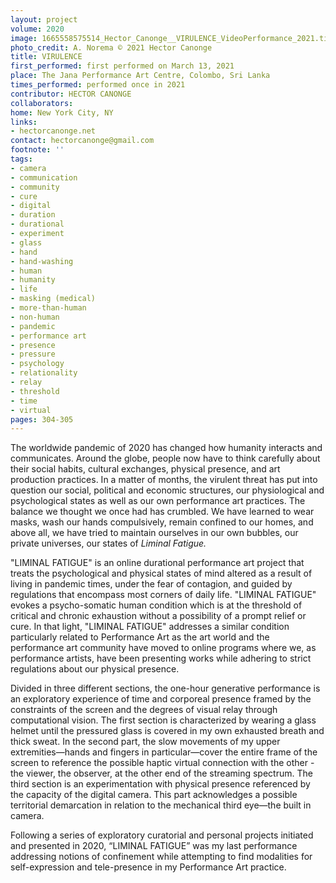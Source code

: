 ```yaml
---
layout: project
volume: 2020
image: 1665558575514_Hector_Canonge__VIRULENCE_VideoPerformance_2021.tif
photo_credit: A. Norema © 2021 Hector Canonge
title: VIRULENCE
first_performed: first performed on March 13, 2021
place: The Jana Performance Art Centre, Colombo, Sri Lanka
times_performed: performed once in 2021
contributor: HECTOR CANONGE
collaborators:
home: New York City, NY
links:
- hectorcanonge.net
contact: hectorcanonge@gmail.com
footnote: ''
tags:
- camera
- communication
- community
- cure
- digital
- duration
- durational
- experiment
- glass
- hand
- hand-washing
- human
- humanity
- life
- masking (medical)
- more-than-human
- non-human
- pandemic
- performance art
- presence
- pressure
- psychology
- relationality
- relay
- threshold
- time
- virtual
pages: 304-305
---
```


The worldwide pandemic of 2020 has changed how humanity interacts and communicates. Around the globe, people now have to think carefully about their social habits, cultural exchanges, physical presence, and art production practices. In a matter of months, the virulent threat has put into question our social, political and economic structures, our physiological and psychological states as well as our own performance art practices. The balance we thought we once had has crumbled. We have learned to wear masks, wash our hands compulsively, remain confined to our homes, and above all, we have tried to maintain ourselves in our own bubbles, our private universes, our states of *Liminal Fatigue.*

"LIMINAL FATIGUE" is an online durational performance art project that treats the psychological and physical states of mind altered as a result of living in pandemic times, under the fear of contagion, and guided by regulations that encompass most corners of daily life. "LIMINAL FATIGUE" evokes a psycho-somatic human condition which is at the threshold of critical and chronic exhaustion without a possibility of a prompt relief or cure. In that light, "LIMINAL FATIGUE" addresses a similar condition particularly related to Performance Art as the art world and the performance art community have moved to online programs where we, as performance artists, have been presenting works while adhering to strict regulations about our physical presence. 

Divided in three different sections, the one-hour generative performance is an exploratory experience of time and corporeal presence framed by the constraints of the screen and the degrees of visual relay through computational vision. The first section is characterized by wearing a glass helmet until the pressured glass is covered in my own exhausted breath and thick sweat. In the second part, the slow movements of my upper extremities—hands and fingers in particular—cover the entire frame of the screen to reference the possible haptic virtual connection with the other - the viewer, the observer, at the other end of the streaming spectrum.  The third section is an experimentation with physical presence referenced by the capacity of the digital camera.  This part acknowledges a possible territorial demarcation in relation to the mechanical third eye—the built in camera. 

Following a series of exploratory curatorial and personal projects initiated and presented in 2020, “LIMINAL FATIGUE” was my last performance addressing notions of confinement while attempting to find modalities for self-expression and tele-presence in my Performance Art practice.